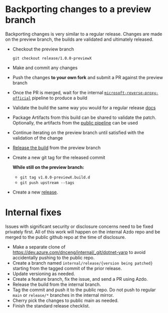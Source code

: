 # Backporting changes to a preview branch

Backporting changes is very similar to a regular release. Changes are made on the preview branch, the builds are validated and ultimately released.

- Checkout the preview branch

  `git checkout release/1.0.0-previewX`
- Make and commit any changes
- Push the changes **to your own fork** and submit a PR against the preview branch
- Once the PR is merged, wait for the internal [`microsoft-reverse-proxy-official`](https://dev.azure.com/dnceng/internal/_build?definitionId=809&_a=summary&view=branches) pipeline to produce a build
- Validate the build the same way you would for a regular release [docs](https://github.com/dotnet/yarp/blob/main/docs/operations/Release.md#validate-the-final-build)
- Package Artifacts from this build can be shared to validate the patch. Optionally, the artifacts from the [public pipeline](https://dev.azure.com/dnceng/public/_build?definitionId=807&view=branches) can be used
- Continue iterating on the preview branch until satisfied with the validation of the change
- [Release the build](https://github.com/dotnet/yarp/blob/main/docs/operations/Release.md#release-the-build) from the preview branch
- Create a new git tag for the released commit

  **While still on the preview branch:**
  - `git tag v1.0.0-previewX.build.d`
  - `git push upstream --tags`
- Create a new [release](https://github.com/dotnet/yarp/releases).

# Internal fixes

Issues with significant security or disclosure concerns need to be fixed privately first. All of this work will happen on the internal Azdo repo and be merged to the public github repo at the time of disclosure.

- Make a separate clone of https://dev.azure.com/dnceng/internal/_git/dotnet-yarp to avoid accidentally pushing to the public repo.
- Create a branch named `internal/release/{version being patched}` starting from the tagged commit of the prior release.
- Update versioning as needed.
- Create a feature branch, fix the issue, and send a PR using Azdo.
- Release the build from the internal branch.
- Tag the commit and push it to the public repo. Do not push to regular `main` or `release/*` branches in the internal mirror.
- Cherry pick the changes to public main as needed.
- Finish the standard release checklist.
